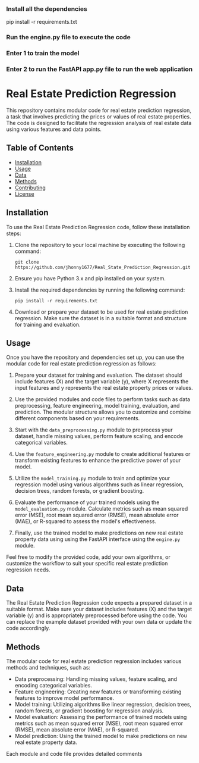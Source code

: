 ### Install all the dependencies

pip install -r requirements.txt

### Run the engine.py file to execute the code

### Enter 1 to train the model

### Enter 2 to run the FastAPI app.py file to run the web application
# Real Estate Prediction Regression

This repository contains modular code for real estate prediction regression, a task that involves predicting the prices or values of real estate properties. The code is designed to facilitate the regression analysis of real estate data using various features and data points.

## Table of Contents

- [Installation](#installation)
- [Usage](#usage)
- [Data](#data)
- [Methods](#methods)
- [Contributing](#contributing)
- [License](#license)

## Installation

To use the Real Estate Prediction Regression code, follow these installation steps:

1. Clone the repository to your local machine by executing the following command:

    ```
    git clone https://github.com/jhonny1677/Real_State_Prediction_Regression.git
    ```

2. Ensure you have Python 3.x and pip installed on your system.

3. Install the required dependencies by running the following command:

    ```
    pip install -r requirements.txt
    ```

4. Download or prepare your dataset to be used for real estate prediction regression. Make sure the dataset is in a suitable format and structure for training and evaluation.

## Usage

Once you have the repository and dependencies set up, you can use the modular code for real estate prediction regression as follows:

1. Prepare your dataset for training and evaluation. The dataset should include features (X) and the target variable (y), where X represents the input features and y represents the real estate property prices or values.

2. Use the provided modules and code files to perform tasks such as data preprocessing, feature engineering, model training, evaluation, and prediction. The modular structure allows you to customize and combine different components based on your requirements.

3. Start with the `data_preprocessing.py` module to preprocess your dataset, handle missing values, perform feature scaling, and encode categorical variables.

4. Use the `feature_engineering.py` module to create additional features or transform existing features to enhance the predictive power of your model.

5. Utilize the `model_training.py` module to train and optimize your regression model using various algorithms such as linear regression, decision trees, random forests, or gradient boosting.

6. Evaluate the performance of your trained models using the `model_evaluation.py` module. Calculate metrics such as mean squared error (MSE), root mean squared error (RMSE), mean absolute error (MAE), or R-squared to assess the model's effectiveness.

7. Finally, use the trained model to make predictions on new real estate property data using using the FastAPI interface using the `engine.py` module.

Feel free to modify the provided code, add your own algorithms, or customize the workflow to suit your specific real estate prediction regression needs.

## Data

The Real Estate Prediction Regression code expects a prepared dataset in a suitable format. Make sure your dataset includes features (X) and the target variable (y) and is appropriately preprocessed before using the code. You can replace the example dataset provided with your own data or update the code accordingly.

## Methods

The modular code for real estate prediction regression includes various methods and techniques, such as:

- Data preprocessing: Handling missing values, feature scaling, and encoding categorical variables.
- Feature engineering: Creating new features or transforming existing features to improve model performance.
- Model training: Utilizing algorithms like linear regression, decision trees, random forests, or gradient boosting for regression analysis.
- Model evaluation: Assessing the performance of trained models using metrics such as mean squared error (MSE), root mean squared error (RMSE), mean absolute error (MAE), or R-squared.
- Model prediction: Using the trained model to make predictions on new real estate property data.

Each module and code file provides detailed comments
